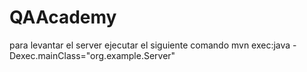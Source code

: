 # QAAcademy


para levantar el server ejecutar el siguiente comando
mvn exec:java -Dexec.mainClass="org.example.Server"
